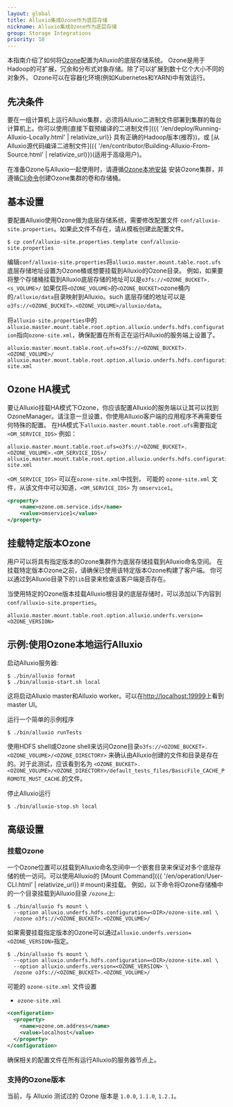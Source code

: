```yaml
---
layout: global
title: Alluxio集成Ozone作为底层存储
nickname: Alluxio集成Ozone作为底层存储
group: Storage Integrations
priority: 10
---
```


本指南介绍了如何将[Ozone](https://ozone.apache.org/)配置为Alluxio的底层存储系统。 
Ozone是用于Hadoop的可扩展，冗余和分布式对象存储。除了可以扩展到数十亿个大小不同的对象外， 
Ozone可以在容器化环境(例如Kubernetes和YARN)中有效运行。

## 先决条件

要在一组计算机上运行Alluxio集群，必须将Alluxio二进制文件部署到集群的每台
计算机上。你可以使用[直接下载预编译的二进制文件]({{ '/en/deploy/Running-Alluxio-Locally.html' | relativize_url}}
具有正确的Hadoop版本(推荐))，或 
[从Alluxio源代码编译二进制文件]({{ '/en/contributor/Building-Alluxio-From-Source.html' | relativize_url}})(适用于高级用户)。

在准备Ozone与Alluxio一起使用时，请遵循[Ozone本地安装](https://ozone.apache.org/docs/1.2.1/zh/start/onprem.html)
安装Ozone集群，并遵循[Cli命令](https://ozone.apache.org/docs/1.2.1/interface/cli.html)创建Ozone集群的卷和存储桶。

## 基本设置

要配置Alluxio使用Ozone做为底层存储系统，需要修改配置文件 
`conf/alluxio-site.properties`。如果此文件不存在，请从模板创建此配置文件。

```console
$ cp conf/alluxio-site.properties.template conf/alluxio-site.properties
```

编辑`conf/alluxio-site.properties`将`alluxio.master.mount.table.root.ufs`底层存储地址设置为Ozone桶或想要挂载到Alluxio的Ozone目录。
例如，如果要将整个存储桶挂载到Alluxio底层存储的地址可以是`o3fs://<OZONE_BUCKET>.<s_VOLUME>/`
如果仅将`<OZONE_VOLUME>`的`<OZONE_BUCKET>`ozone桶内的`/alluxio/data`目录映射到Alluxio。such
底层存储的地址可以是`o3fs://<OZONE_BUCKET>.<OZONE_VOLUME>/alluxio/data`。

将`alluxio-site.properties`中的`alluxio.master.mount.table.root.option.alluxio.underfs.hdfs.configuration`指向`ozone-site.xml`，确保配置在所有正在运行Alluxio的服务端上设置了。

```properties
alluxio.master.mount.table.root.ufs=o3fs://<OZONE_BUCKET>.<OZONE_VOLUME>/
alluxio.master.mount.table.root.option.alluxio.underfs.hdfs.configuration=/path/to/hdfs/conf/ozone-site.xml
``` 

## Ozone HA模式

要让Alluxio挂载HA模式下Ozone，你应该配置Alluxio的服务端以让其可以找到OzoneManager。请注意一旦设置，你使用Alluxio客户端的应用程序不再需要任何特殊的配置。
在HA模式下`alluxio.master.mount.table.root.ufs`需要指定`<OM_SERVICE_IDS>`
例如：
```properties
alluxio.master.mount.table.root.ufs=o3fs://<OZONE_BUCKET>.<OZONE_VOLUME>.<OM_SERVICE_IDS>/
alluxio.master.mount.table.root.option.alluxio.underfs.hdfs.configuration=/path/to/hdfs/conf/ozone-site.xml
``` 

`<OM_SERVICE_IDS>` 可以在`ozone-site.xml`中找到，
可能的 `ozone-site.xml` 文件，从该文件中可以知道，`<OM_SERVICE_IDS>` 为 `omservice1`。
```xml
<property>
    <name>ozone.om.service.ids</name>
    <value>omservice1</value>
</property>
```

## 挂载特定版本Ozone

用户可以将具有指定版本的Ozone集群作为底层存储挂载到Alluxio命名空间。
在挂载特定版本Ozone之前，请确保已使用该特定版本Ozone构建了客户端。
你可以通过到Alluxio目录下的`lib`目录来检查该客户端是否存在。

当使用特定的Ozone版本挂载Alluxio根目录的底层存储时，可以添加以下内容到`conf/alluxio-site.properties`。

```properties
alluxio.master.mount.table.root.option.alluxio.underfs.version=<OZONE_VERSION>
```

## 示例:使用Ozone本地运行Alluxio

启动Alluxio服务器:

```console
$ ./bin/alluxio format
$ ./bin/alluxio-start.sh local
```

这将启动Alluxio master和Alluxio worker。可以在[http://localhost:19999](http://localhost:19999)上看到 master UI。

运行一个简单的示例程序

```console
$ ./bin/alluxio runTests
```

使用HDFS shell或Ozone shell来访问Ozone目录`o3fs://<OZONE_BUCKET>.<OZONE_VOLUME>/<OZONE_DIRECTORY>`
来确认由Alluxio创建的文件和目录是存在的。对于此测试，应该看到名为
`<OZONE_BUCKET>.<OZONE_VOLUME>/<OZONE_DIRECTORY>/default_tests_files/BasicFile_CACHE_PROMOTE_MUST_CACHE`.的文件。

停止Alluxio运行

```console
$ ./bin/alluxio-stop.sh local
```
## 高级设置

### 挂载Ozone 

一个Ozone位置可以挂载到Alluxio命名空间中一个嵌套目录来保证对多个底层存储的统一访问。可以使用Alluxio的
[Mount Command]({{ '/en/operation/User-CLI.html' | relativize_url}}＃mount)来挂载。
例如，以下命令将Ozone存储桶中的一个目录挂载到Alluxio目录
`/ozone`上:

```console
$ ./bin/alluxio fs mount \
  --option alluxio.underfs.hdfs.configuration=<DIR>/ozone-site.xml \
  /ozone o3fs://<OZONE_BUCKET>.<OZONE_VOLUME>/
```

如果需要挂载指定版本的Ozone可以通过`alluxio.underfs.version=<OZONE_VERSION>`指定。
```console
$ ./bin/alluxio fs mount \
  --option alluxio.underfs.hdfs.configuration=<DIR>/ozone-site.xml \
  --option alluxio.underfs.version=<OZONE_VERSION> \
  /ozone o3fs://<OZONE_BUCKET>.<OZONE_VOLUME>/
```

可能的 `ozone-site.xml` 文件设置

- `ozone-site.xml`

```xml
<configuration>
  <property>
    <name>ozone.om.address</name>
    <value>localhost</value>
  </property>
</configuration>
```

确保相关的配置文件在所有运行Alluxio的服务器节点上。

### 支持的Ozone版本

当前，与 Alluxio 测试过的 Ozone 版本是 `1.0.0`, `1.1.0`, `1.2.1`。
